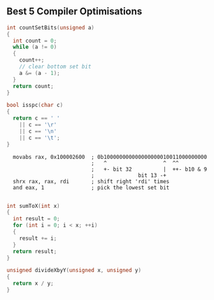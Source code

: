 ## Best 5 Compiler Optimisations
<!-- .element: class="white-bg" -->

```cpp
int countSetBits(unsigned a)
{
  int count = 0;
  while (a != 0)
  {
    count++;
    // clear bottom set bit
    a &= (a - 1);
  }
  return count;
}
```


```cpp
bool isspc(char c)
{
  return c == ' '
    || c == '\r'
    || c == '\n'
    || c == '\t';
}
```


```x86asm
  movabs rax, 0x100002600  ; 0b100000000000000000010011000000000
                           ;   ^                  ^  ^^
                           ;   +- bit 32          |  ++- b10 & 9
                           ;              bit 13 -+
  shrx rax, rax, rdi       ; shift right 'rdi' times
  and eax, 1               ; pick the lowest set bit
```


```cpp

int sumToX(int x)
{
  int result = 0;
  for (int i = 0; i < x; ++i)
  {
    result += i;
  }
  return result;
}
```


```cpp
unsigned divideXbyY(unsigned x, unsigned y)
{
  return x / y;
}
```
